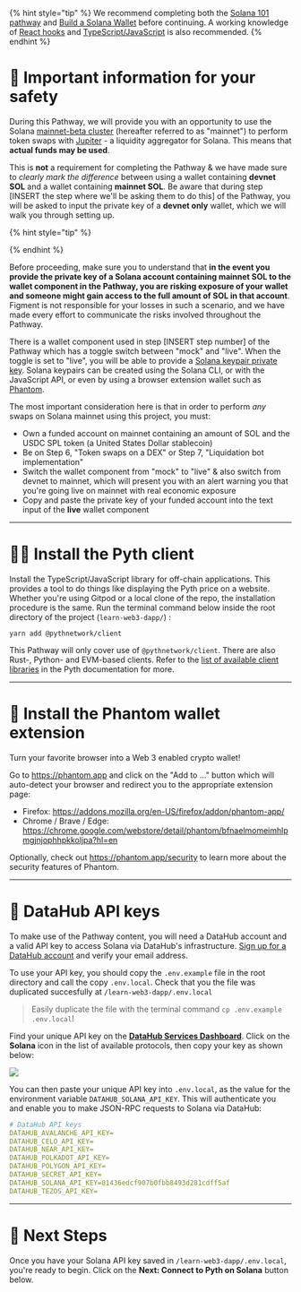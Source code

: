 {% hint style="tip" %}
We recommend completing both the [Solana 101 pathway](https://learn.figment.io/protocols/solana) and [Build a Solana Wallet](https://learn.figment.io/pathways/solana-wallet) before continuing. A working knowledge of [React hooks](https://reactjs.org/docs/hooks-intro.html) and [TypeScript/JavaScript](https://www.typescriptlang.org/) is also recommended.
{% endhint %}

# 🦺 Important information for your safety

During this Pathway, we will provide you with an opportunity to use the Solana [mainnet-beta cluster](https://docs.solana.com/clusters#mainnet-beta) (hereafter referred to as "mainnet") to perform token swaps with [Jupiter](https://jup.ag) - a liquidity aggregator for Solana. This means that **actual funds may be used**.

This is **not** a requirement for completing the Pathway & we have made sure to _clearly mark the difference_ between using a wallet containing **devnet SOL** and a wallet containing **mainnet SOL**. Be aware that during step [INSERT the step where we'll be asking them to do this] of the Pathway, you will be asked to input the private key of a **devnet only** wallet, which we will walk you through setting up.

{% hint style="tip" %}

<!-- Here we might call out that you should never share your private keys with anyone or any application and explain why this step is important for the pathway's workflow. We could even suggest here that the a simple approach would be to create a tutorial wallet that they can use with minimal security risk-->

{% endhint %}

<!-- I wonder if this next paragraph could be condensed and integrated in the tip above. When we say "in the event" does that mean I might choose to skip the section or do it differently? As a learner I feel like I have to remember this warning later and it puts the cognitive burden on me to do that. Adding the step in paragraph two above will help offload that a bit-->

Before proceeding, make sure you to understand that **in the event you provide the private key of a Solana account containing mainnet SOL to the wallet component in the Pathway, you are risking exposure of your wallet and someone might gain access to the full amount of SOL in that account**. Figment is not responsible for your losses in such a scenario, and we have made every effort to communicate the risks involved throughout the Pathway.

<!-- Is this last sentence a legal requirement on our end? If not, I'd be inclined to take it out since it erodes the learner's trust that we're trying to build at this point in the narrative -->

There is a wallet component used in step [INSERT step number] of the Pathway which has a toggle switch between "mock" and "live". When the toggle is set to "live", you will be able to provide a [Solana keypair private key](https://solana-labs.github.io/solana-web3.js/classes/Keypair.html). Solana keypairs can be created using the Solana CLI, or with the JavaScript API, or even by using a browser extension wallet such as [Phantom](https://phantom.app).

The most important consideration here is that in order to perform _any_ swaps on Solana mainnet using this project, you must:

- Own a funded account on mainnet containing an amount of SOL and the USDC SPL token (a United States Dollar stablecoin)
- Be on Step 6, "Token swaps on a DEX" or Step 7, "Liquidation bot implementation"
- Switch the wallet component from "mock" to "live" & also switch from devnet to mainnet, which will present you with an alert warning you that you're going live on mainnet with real economic exposure
- Copy and paste the private key of your funded account into the text input of the **live** wallet component

<!-- Maybe you should add something here like: If this doesn't quite make sense yet, don't worry. This is just a heads up and it will make much more sense in the context of the Pathway implementation.-->

---

# 🧑‍💻 Install the Pyth client

Install the TypeScript/JavaScript library for off-chain applications. This provides a tool to do things like displaying the Pyth price on a website. Whether you're using Gitpod or a local clone of the repo, the installation procedure is the same. Run the terminal command below inside the root directory of the project (`learn-web3-dapp/`) :

```text
yarn add @pythnetwork/client
```

This Pathway will only cover use of `@pythnetwork/client`. There are also Rust-, Python- and EVM-based clients. Refer to the [list of available client libraries](https://docs.pyth.network/consumers/client-libraries) in the Pyth documentation for more.

---

# 👻 Install the Phantom wallet extension

Turn your favorite browser into a Web 3 enabled crypto wallet!

Go to <https://phantom.app> and click on the "Add to ..." button which will auto-detect your browser and redirect you to the appropriate extension page:

- Firefox: https://addons.mozilla.org/en-US/firefox/addon/phantom-app/
- Chrome / Brave / Edge: https://chrome.google.com/webstore/detail/phantom/bfnaelmomeimhlpmgjnjophhpkkoljpa?hl=en

Optionally, check out <https://phantom.app/security> to learn more about the security features of Phantom.

---

# 🧩 DataHub API keys

To make use of the Pathway content, you will need a DataHub account and a valid API key to access Solana via DataHub's infrastructure. [Sign up for a DataHub account](https://datahub.figment.io/sign_up) and verify your email address.

To use your API key, you should copy the `.env.example` file in the root directory and call the copy `.env.local`. Check that you the file was duplicated succesfully at `/learn-web3-dapp/.env.local`

> Easily duplicate the file with the terminal command `cp .env.example .env.local`!

Find your unique API key on the [**DataHub Services Dashboard**](https://datahub.figment.io/). Click on the **Solana** icon in the list of available protocols, then copy your key as shown below:

![](https://raw.githubusercontent.com/figment-networks/learn-web3-dapp/main/markdown/__images__/solana/solana-setup-00.gif?raw=true)

<!-- Should we consider using a generic key or is this a DH account dedicated to tutorials? -->

You can then paste your unique API key into `.env.local`, as the value for the environment variable `DATAHUB_SOLANA_API_KEY`. This will authenticate you and enable you to make JSON-RPC requests to Solana via DataHub:

```yaml
# DataHub API keys
DATAHUB_AVALANCHE_API_KEY=
DATAHUB_CELO_API_KEY=
DATAHUB_NEAR_API_KEY=
DATAHUB_POLKADOT_API_KEY=
DATAHUB_POLYGON_API_KEY=
DATAHUB_SECRET_API_KEY=
DATAHUB_SOLANA_API_KEY=81436edcf907b0fbb8493d281cdff5af
DATAHUB_TEZOS_API_KEY=
```

---

# 👣 Next Steps

Once you have your Solana API key saved in `/learn-web3-dapp/.env.local`, you're ready to begin.
Click on the **Next: Connect to Pyth on Solana** button below.
